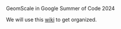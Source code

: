 GeomScale in Google Summer of Code 2024

We will use this [wiki](https://github.com/GeomScale/gsoc24/wiki) to get organized.
